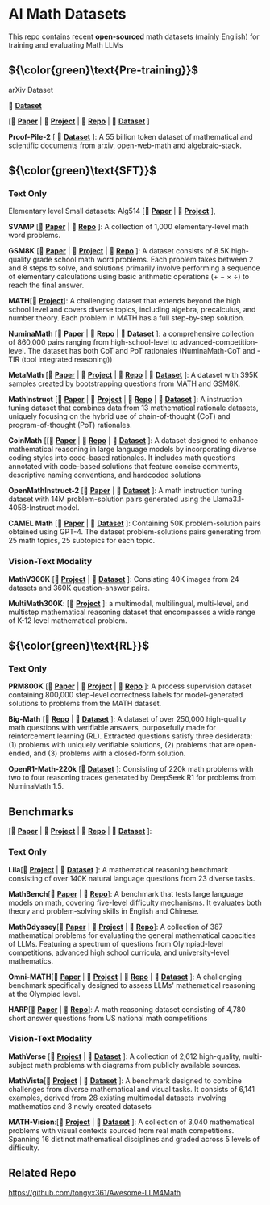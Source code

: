 # AI Math Datasets

This repo contains recent **open-sourced** math datasets (mainly English) for training and evaluating Math LLMs

## ${\color{green}\text{Pre-training}}$

arXiv Dataset

🔗 **[Dataset](https://www.kaggle.com/datasets/Cornell-University/arxiv/data)**

[📄 **[Paper]()** | 🔗 **[Project]()** | 🐙 **[Repo]()** | 🤗 **[Dataset]()** ]


**Proof-Pile-2** [ 🤗 **[Dataset](https://huggingface.co/datasets/EleutherAI/proof-pile-2)** ]: A 55 billion token dataset of mathematical and scientific documents from arxiv, open-web-math and algebraic-stack.

## ${\color{green}\text{SFT}}$

### Text Only

Elementary level 
Small datasets: Alg514 [📄 **[Paper](https://aclanthology.org/P14-1026.pdf)** | 🔗 **[Project](http://groups.csail.mit.edu/rbg/code/wordprobs/)** ], 

**SVAMP** [📄 **[Paper](https://arxiv.org/abs/2103.07191)** | 🐙 **[Repo](https://github.com/arkilpatel/SVAMP)** ]: A collection of 1,000 elementary-level math word problems.

**GSM8K** [📄 **[Paper](https://arxiv.org/abs/2110.14168)** | 🔗 **[Project](https://openai.com/index/solving-math-word-problems/)** | 🐙 **[Repo](https://github.com/openai/grade-school-math?tab=readme-ov-file)** ]: A dataset consists of 8.5K high-quality grade school math word problems. Each problem takes between 2 and 8 steps to solve, and solutions primarily involve performing a sequence of elementary calculations using basic arithmetic operations (+ − × ÷) to reach the final answer. 

**MATH**[🔗 **[Project](https://github.com/hendrycks/math/)**]: A challenging dataset that extends beyond the high school level and covers diverse topics, including algebra, precalculus, and number theory. Each problem in MATH has a full step-by-step solution.

**NuminaMath** [📄 **[Paper](http://faculty.bicmr.pku.edu.cn/~dongbin/Publications/numina_dataset.pdf)** | 🐙 **[Repo](https://github.com/project-numina/aimo-progress-prize)** | 🤗 **[Dataset](https://huggingface.co/AI-MO)** ]: a comprehensive collection of 860,000 pairs ranging from high-school-level to advanced-competition-level. The dataset has both CoT and PoT rationales (NuminaMath-CoT and -TIR (tool integrated reasoning))

**MetaMath** [📄 **[Paper](https://arxiv.org/abs/2309.12284)** | 🔗 **[Project](https://meta-math.github.io/)** | 🐙 **[Repo](https://github.com/meta-math/MetaMath)** | 🤗 **[Dataset](https://huggingface.co/datasets/meta-math/MetaMathQA)** ]: A dataset with 395K samples created by bootstrapping questions from MATH and GSM8K.

**MathInstruct** [📄 **[Paper](https://arxiv.org/pdf/2309.05653)** | 🔗 **[Project](https://tiger-ai-lab.github.io/MAmmoTH/)** | 🐙 **[Repo](https://github.com/TIGER-AI-Lab/MAmmoTH)** | 🤗 **[Dataset](https://huggingface.co/datasets/TIGER-Lab/MathInstruct)** ]: A instruction tuning dataset that combines data from 13 mathematical rationale datasets, uniquely focusing on the hybrid use of chain-of-thought (CoT) and program-of-thought (PoT) rationales.

**CoinMath** [[📄 **[Paper](https://arxiv.org/abs/2412.11699)** | 🐙 **[Repo](https://github.com/TIGER-AI-Lab/MAmmoTH)** | 🤗 **[Dataset](https://huggingface.co/datasets/amao0o0/CoinMath)** ]: A dataset designed to enhance mathematical reasoning in large language models by incorporating diverse coding styles into code-based rationales. It includes math questions annotated with code-based solutions that feature concise comments, descriptive naming conventions, and hardcoded solutions

**OpenMathInstruct-2** [📄 **[Paper](https://arxiv.org/abs/2410.01560)** | 🤗 **[Dataset](https://huggingface.co/collections/nvidia/openmath-2-66fb142317d86400783d2c7b)** ]: A math instruction tuning dataset with 14M problem-solution pairs generated using the Llama3.1-405B-Instruct model.

**CAMEL Math** [📄 **[Paper](https://arxiv.org/abs/2303.17760)** | 🤗 **[Dataset](https://huggingface.co/datasets/camel-ai/math)** ]: Containing 50K problem-solution pairs obtained using GPT-4. The dataset problem-solutions pairs generating from 25 math topics, 25 subtopics for each topic.


### Vision-Text Modality

**MathV360K** [🔗 **[Project](https://github.com/HZQ950419/Math-LLaVA)** | 🤗 **[Dataset](https://huggingface.co/datasets/Zhiqiang007/MathV360K)** ]: Consisting 40K images from 24 datasets and 360K question-answer pairs.

**MultiMath300K**: [🔗 **[Project](https://github.com/pengshuai-rin/MultiMath)** ]: a multimodal, multilingual, multi-level, and multistep mathematical reasoning dataset that encompasses a wide range of K-12 level mathematical problem.

## ${\color{green}\text{RL}}$

### Text Only 

**PRM800K** [📄 **[Paper](https://arxiv.org/abs/2305.20050)** | 🔗 **[Project](https://openai.com/index/improving-mathematical-reasoning-with-process-supervision/)** | 🐙 **[Repo](https://github.com/openai/prm800k)** ]: A process supervision dataset containing 800,000 step-level correctness labels for model-generated solutions to problems from the MATH dataset.

**Big-Math** [🐙 **[Repo](https://github.com/SynthLabsAI/big-math)** | 🤗 **[Dataset](https://huggingface.co/datasets/SynthLabsAI/Big-Math-RL-Verified)** ]: A dataset of over 250,000 high-quality math questions with verifiable answers, purposefully made for reinforcement learning (RL). Extracted questions satisfy three desiderata: (1) problems with uniquely verifiable solutions, (2) problems that are open-ended, and (3) problems with a closed-form solution.

**OpenR1-Math-220k** [🤗 **[Dataset](https://huggingface.co/datasets/open-r1/OpenR1-Math-220k)** ]: Consisting of 220k math problems with two to four reasoning traces generated by DeepSeek R1 for problems from NuminaMath 1.5.

## Benchmarks

[📄 **[Paper]()** | 🔗 **[Project]()** | 🐙 **[Repo]()** | 🤗 **[Dataset]()** ]:

### Text Only 

**Lila**[🔗 **[Project](https://lila.apps.allenai.org/)** | 🤗 **[Dataset](https://huggingface.co/datasets/allenai/lila)** ]: A mathematical reasoning benchmark consisting of over 140K natural language questions from 23 diverse tasks.

**MathBench**[📄 **[Paper](https://arxiv.org/abs/2405.12209)** | 🐙 **[Repo](https://github.com/open-compass/MathBench)**]: A benchmark that tests large language models on math, covering five-level difficulty mechanisms. It evaluates both theory and problem-solving skills in English and Chinese.

**MathOdyssey**[📄 **[Paper](https://arxiv.org/abs/2406.18321)** | 🔗 **[Project](https://mathodyssey.github.io/)** | 🐙 **[Repo](https://github.com/protagolabs/odyssey-math)**]: A collection of 387 mathematical problems for evaluating the general mathematical capacities of LLMs. Featuring a spectrum of questions from Olympiad-level competitions, advanced high school curricula, and university-level mathematics.

**Omni-MATH**[📄 **[Paper](https://arxiv.org/abs/2410.07985)** | 🔗 **[Project](https://omni-math.github.io/)** | 🐙 **[Repo](https://github.com/KbsdJames/Omni-MATH)** | 🤗 **[Dataset](https://huggingface.co/datasets/KbsdJames/Omni-MATH)** ]: A challenging benchmark specifically designed to assess LLMs' mathematical reasoning at the Olympiad level.

**HARP**[📄 **[Paper](https://arxiv.org/abs/2412.08819)** | 🐙 **[Repo](https://github.com/aadityasingh/HARP?tab=readme-ov-file)**]: A math reasoning dataset consisting of 4,780 short answer questions from US national math competitions

### Vision-Text Modality

**MathVerse** [🔗 **[Project](https://mathverse-cuhk.github.io/)** | 🤗 **[Dataset](https://huggingface.co/datasets/AI4Math/MathVerse)** ]: A collection of 2,612 high-quality, multi-subject math problems with diagrams from publicly available sources.

**MathVista**[🔗 **[Project](https://mathvista.github.io/)** | 🤗 **[Dataset](https://huggingface.co/datasets/AI4Math/MathVista)** ]: A benchmark designed to combine challenges from diverse mathematical and visual tasks. It consists of 6,141 examples, derived from 28 existing multimodal datasets involving mathematics and 3 newly created datasets 

**MATH-Vision**:[🔗 **[Project](https://mathllm.github.io/mathvision/)** | 🤗 **[Dataset](https://huggingface.co/datasets/MathLLMs/MathVision)** ]: A collection of 3,040 mathematical problems with visual contexts sourced from real math competitions. Spanning 16 distinct mathematical disciplines and graded across 5 levels of difficulty.

## Related Repo
 
 https://github.com/tongyx361/Awesome-LLM4Math
